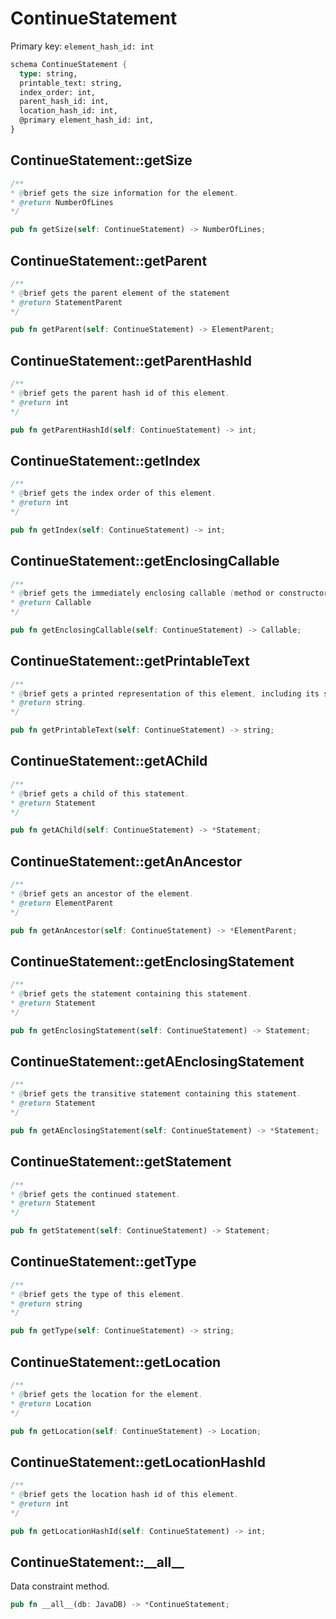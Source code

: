 # ContinueStatement

Primary key: `element_hash_id: int`

```rust
schema ContinueStatement {
  type: string,
  printable_text: string,
  index_order: int,
  parent_hash_id: int,
  location_hash_id: int,
  @primary element_hash_id: int,
}
```
## ContinueStatement::getSize

```java
/**
* @brief gets the size information for the element.
* @return NumberOfLines
*/
```
```rust
pub fn getSize(self: ContinueStatement) -> NumberOfLines;
```
## ContinueStatement::getParent

```java
/**
* @brief gets the parent element of the statement
* @return StatementParent 
*/
```
```rust
pub fn getParent(self: ContinueStatement) -> ElementParent;
```
## ContinueStatement::getParentHashId

```java
/**
* @brief gets the parent hash id of this element.
* @return int
*/
```
```rust
pub fn getParentHashId(self: ContinueStatement) -> int;
```
## ContinueStatement::getIndex

```java
/**
* @brief gets the index order of this element.
* @return int
*/
```
```rust
pub fn getIndex(self: ContinueStatement) -> int;
```
## ContinueStatement::getEnclosingCallable

```java
/**
* @brief gets the immediately enclosing callable (method or constructor) whose body contains this statement.
* @return Callable 
*/
```
```rust
pub fn getEnclosingCallable(self: ContinueStatement) -> Callable;
```
## ContinueStatement::getPrintableText

```java
/**
* @brief gets a printed representation of this element, including its structure where applicable.
* @return string.
*/
```
```rust
pub fn getPrintableText(self: ContinueStatement) -> string;
```
## ContinueStatement::getAChild

```java
/**
* @brief gets a child of this statement.
* @return Statement 
*/
```
```rust
pub fn getAChild(self: ContinueStatement) -> *Statement;
```
## ContinueStatement::getAnAncestor

```java
/**
* @brief gets an ancestor of the element.
* @return ElementParent 
*/
```
```rust
pub fn getAnAncestor(self: ContinueStatement) -> *ElementParent;
```
## ContinueStatement::getEnclosingStatement

```java
/**
* @brief gets the statement containing this statement.
* @return Statement 
*/
```
```rust
pub fn getEnclosingStatement(self: ContinueStatement) -> Statement;
```
## ContinueStatement::getAEnclosingStatement

```java
/**
* @brief gets the transitive statement containing this statement.
* @return Statement 
*/
```
```rust
pub fn getAEnclosingStatement(self: ContinueStatement) -> *Statement;
```
## ContinueStatement::getStatement

```java
/**
* @brief gets the continued statement.
* @return Statement 
*/
```
```rust
pub fn getStatement(self: ContinueStatement) -> Statement;
```
## ContinueStatement::getType

```java
/**
* @brief gets the type of this element.
* @return string
*/
```
```rust
pub fn getType(self: ContinueStatement) -> string;
```
## ContinueStatement::getLocation

```java
/**
* @brief gets the location for the element.
* @return Location
*/
```
```rust
pub fn getLocation(self: ContinueStatement) -> Location;
```
## ContinueStatement::getLocationHashId

```java
/**
* @brief gets the location hash id of this element.
* @return int
*/
```
```rust
pub fn getLocationHashId(self: ContinueStatement) -> int;
```
## ContinueStatement::\_\_all\_\_

Data constraint method.

```rust
pub fn __all__(db: JavaDB) -> *ContinueStatement;
```
